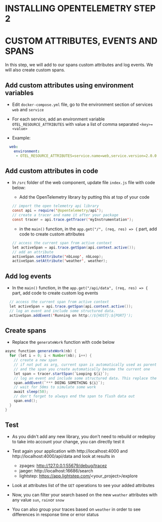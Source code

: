 # INSTALLING OPENTELEMETRY STEP 2

# CUSTOM ATTRIBUTES, EVENTS AND SPANS

In this step, we will add to our spans custom attributes and log events.
We will also create custom spans.


## Add custom attributes using environment variables

- Edit `docker-compose.yml` file, go to the environment section of services `web` and `service`

- For each service, add an environment variable `OTEL_RESOURCE_ATTRIBUTES` with value a list of comma separated `<key>=<value>`
- Example:
```yaml
  web:
    environment:
     - OTEL_RESOURCE_ATTRIBUTES=service.name=web,service.version=2.0.0
```


## Add custom attributes in code

- In `/src` folder of the web component, update file `index.js` file with code below:
    - Add the OpenTelemetry library by putting this at top of your code
    ```java
    // import the open telemetry api library
    const api = require('@opentelemetry/api');
    // create a tracer and name it after your package
    const tracer = api.trace.getTracer('myInstrumentation');
    ```

    - in the `main()` function, in the `app.get("/", (req, res) => {` part, add code to create custom attributes
    ```java
    // access the current span from active context
    let activeSpan = api.trace.getSpan(api.context.active());
    // add an attribute
    activeSpan.setAttribute('nbLoop', nbLoop);
    activeSpan.setAttribute('weather', weather);
    ```


## Add log events

- In the `main()` function, in the `app.get("/api/data", (req, res) => {` part, add code to create custom log events
```java
  // access the current span from active context
  let activeSpan = api.trace.getSpan(api.context.active());
  // log an event and include some structured data.
  activeSpan.addEvent('Running on http://${HOST}:${PORT}');
```


## Create spans

- Replace the `generateWork` function with code below
```java
async function generateWork(nb) {
  for (let i = 0; i < Number(nb); i++) {
    // create a new span
    // if not put as arg, current span is automatically used as parent
    // and the span you create automatically become the current one
    let span = tracer.startSpan(`Looping ${i}`);
    // log an event and include some structured data. This replace the logger to file
    span.addEvent(`*** DOING SOMETHING ${i}`);
    // wait for 50ms to simulate some work
    await sleep(50);
    // don't forget to always end the span to flush data out
    span.end();
  }
}
```


## Test

- As you didn't add any new library, you don't need to rebuild or redeploy to take into account your change, you can directly test it

- Test again your application with http://localhost:4000 and http://localhost:4000/api/data and look at results in
  - zpages: http://127.0.0.1:55679/debug/tracez
  - jaeger: http://localhost:16686/search
  - lightstep: https://app.lightstep.com/<your_project>/explore

- Look at attributes list of the `GET` operations to see your added attributes

- Now, you can filter your search based on the new `weather` attributes with any value `sun`, `rain`or `snow`

- You can also group your traces based on `weather` in order to see differences in response time or error status
